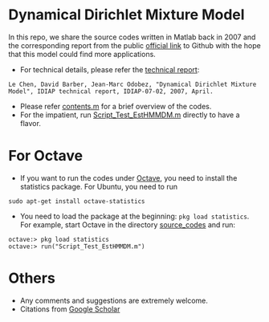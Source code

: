 # Dynamical Dirichlet Mixture Model

In this repo, we share the source codes written in Matlab back in 2007 and the corresponding report from the public [official link](https://infoscience.epfl.ch/record/146114/files/) to Github with the
hope that this model could find more applications.

* For technical details, please refer the [technical report](./le-idiap-rr-07-02.pdf):
```
Le Chen, David Barber, Jean-Marc Odobez, "Dynamical Dirichlet Mixture Model", IDIAP technical report, IDIAP-07-02, 2007, April.
```
* Please refer [contents.m](./source_codes/contents.m) for a brief overview of the codes.
* For the impatient, run [Script_Test_EstHMMDM.m](./source_codes/Script_Test_EstHMMDM.m) directly to have a flavor.

# For Octave
* If you want to run the codes under [Octave](https://www.gnu.org/software/octave/index), you need
	to install the statistics package. For Ubuntu, you need to run
```
sudo apt-get install octave-statistics
```
* You need to load the package at the beginning:	`pkg load statistics`. For example, start Octave in the
	directory [source_codes](./source_codes) and run:
```
octave:> pkg load statistics
octave:> run("Script_Test_EstHMMDM.m")
```


# Others
* Any comments and suggestions are extremely welcome.
* Citations from [Google Scholar](https://scholar.google.com/scholar?oi=bibs&hl=en&cites=13445517119047258916&as_sdt=100)
